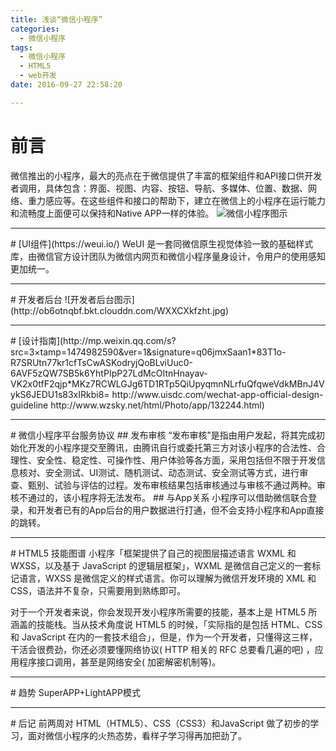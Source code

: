 ```yaml
---
title: 浅谈“微信小程序”
categories:
  - 微信小程序
tags:
  - 微信小程序
  - HTML5
  - web开发
date: 2016-09-27 22:58:20

---
```

# 前言
微信推出的小程序，最大的亮点在于微信提供了丰富的框架组件和API接口供开发者调用，具体包含：界面、视图、内容、按钮、导航、多媒体、位置、数据、网络、重力感应等。在这些组件和接口的帮助下，建立在微信上的小程序在运行能力和流畅度上面便可以保持和Native APP一样的体验。
![微信小程序图示](http://ob6otnqbf.bkt.clouddn.com/WXXCX.jpg)

<hr/>
# [UI组件](https://weui.io/)
WeUI 是一套同微信原生视觉体验一致的基础样式库，由微信官方设计团队为微信内网页和微信小程序量身设计，令用户的使用感知更加统一。

<hr/>
# 开发者后台
![开发者后台图示](http://ob6otnqbf.bkt.clouddn.com/WXXCXkfzht.jpg)

<hr/>
# [设计指南](http://mp.weixin.qq.com/s?src=3&timestamp=1474982590&ver=1&signature=q06jmxSaan1*83T1o-R7SRUtn77kr1cfTsCwASKodryjQoBLviUuc0-6AVF5zQW7SB5k6YhtPIpP27LdMcOItnHnayav-VK2x0tfF2qjp*MKz7RCWLGJg6TD1RTp5QiUpyqmnNLrfuQfqweVdkMBnJ4VykS6JEDU1s83xIRkbi8=
http://www.uisdc.com/wechat-app-official-design-guideline
http://www.wzsky.net/html/Photo/app/132244.html)

<hr/>
# 微信小程序平台服务协议
## 发布审核
“发布审核”是指由用户发起，将其完成初始化开发的小程序提交至腾讯，由腾讯自行或委托第三方对该小程序的合法性、合理性、安全性、稳定性、可操作性、用户体验等各方面，采用包括但不限于开发信息核对、安全测试、UI测试、随机测试、动态测试、安全测试等方式，进行审查、甄别、试验与评估的过程。发布审核结果包括审核通过与审核不通过两种。审核不通过的，该小程序将无法发布。
## 与App关系
小程序可以借助微信联合登录，和开发者已有的App后台的用户数据进行打通，但不会支持小程序和App直接的跳转。

<hr/>
# HTML5 技能图谱
小程序「框架提供了自己的视图层描述语言 WXML 和 WXSS，以及基于 JavaScript 的逻辑层框架」，WXML 是微信自己定义的一套标记语言，WXSS 是微信定义的样式语言。你可以理解为微信开发环境的 XML 和 CSS，语法并不复杂，只需要用到熟练即可。

对于一个开发者来说，你会发现开发小程序所需要的技能，基本上是 HTML5 所涵盖的技能栈。当从技术角度说 HTML5  的时候，「实际指的是包括 HTML、CSS 和 JavaScript 在内的一套技术组合」，但是，作为一个开发者，只懂得这三样，干活会很费劲，你还必须要懂网络协议( HTTP 相关的 RFC 总要看几遍的吧) ，应用程序接口调用，甚至是网络安全( 加密解密机制等)。

<hr/>
# 趋势
SuperAPP+LightAPP模式

<hr/>
# 后记
前两周对 HTML（HTML5）、CSS（CSS3）和JavaScript 做了初步的学习，面对微信小程序的火热态势，看样子学习得再加把劲了。
